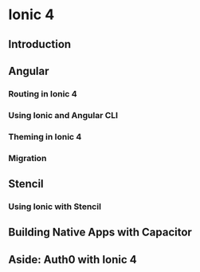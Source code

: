# Ionic 4

## Introduction

## Angular
### Routing in Ionic 4
### Using Ionic and Angular CLI
### Theming in Ionic 4
### Migration

## Stencil
### Using Ionic with Stencil

## Building Native Apps with Capacitor

## Aside: Auth0 with Ionic 4
